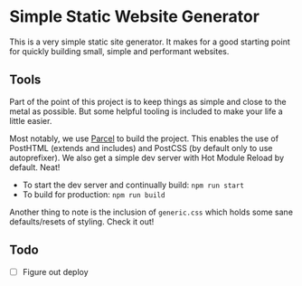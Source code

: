 # Simple Static Website Generator

This is a very simple static site generator. It makes for a good starting point for quickly building small, simple and performant websites.

## Tools

Part of the point of this project is to keep things as simple and close to the metal as possible. But some helpful tooling is included to make your life a little easier. 

Most notably, we use [Parcel](https://parceljs.org/) to build the project. This enables the use of PostHTML (extends and includes) and PostCSS (by default only to use autoprefixer). We also get a simple dev server with Hot Module Reload by default. Neat!

* To start the dev server and continually build: `npm run start`
* To build for production: `npm run build`

Another thing to note is the inclusion of `generic.css` which holds some sane defaults/resets of styling. Check it out!

## Todo
* [ ] Figure out deploy